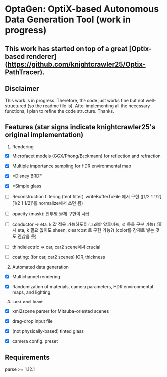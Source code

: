 # OptaGen: OptiX-based Autonomous Data Generation Tool (work in progress)

## This work has started on top of a great [Optix-based renderer] (https://github.com/knightcrawler25/Optix-PathTracer).

## Disclaimer
This work is in progress. Therefore, the code just works fine but not well-structured (so the readme file is). After implementing all the necessary functions, I plan to refine the code structure. Thanks.

## Features (star signs indicate knightcrawler25's original implementation)
1. Rendering

- [x] Microfacet models (GGX/Phong/Beckmann) for reflection and refraction

- [x] Multiple importance sampling for HDR environmental map

- [x] *Disney BRDF

- [x] *Simple glass

- [ ] Reconstruction filtering (tent filter): writeBufferToFile 에서 구현 ([1/2 1 1/2][1/2 1 1/2]'를 normalize해서 쓰면 됨)

- [ ] opacity (mask): 반투명 물체 구현이 시급

- [ ] conductor => eta, k 값 적용 가능하도록 (그래야 알루미늄, 철 등을 구분 가능) (혹시 eta, k 필요 없이도 sheen, clearcoat 로 구현 가능?) (color를 강제로 넣는 것도 괜찮을 듯)

- [ ] thindielectric => car, car2 scene에서 crucial

- [ ] coating: (for car, car2 scenes) IOR, thickness

2. Automated data generation

- [x] Multichannel rendering

- [x] Randomization of materials, camera parameters, HDR environmental maps, and lighting

3. Last-and-least

- [x] xml2scene parser for Mitsuba-oriented scenes

- [x] drag-drop input file

- [x] (not physically-based) tinted glass

- [x] camera config. preset

## Requirements
parse >= 1.12.1